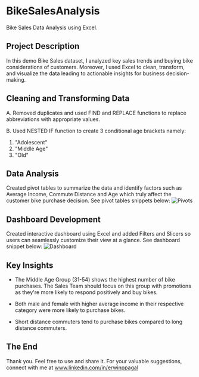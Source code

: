 # BikeSalesAnalysis
Bike Sales Data Analysis using Excel.

Project Description
---------------------------------
In this demo Bike Sales dataset, I analyzed key sales trends and buying bike considerations of customers. Moreover, I used Excel to clean, transform, and visualize the data leading to actionable insights for business decision-making.

Cleaning and Transforming Data
--------------------
A. Removed duplicates and used FIND and REPLACE functions to replace abbreviations with appropriate values.

B. Used NESTED IF function to create 3 conditional age brackets namely:
1. "Adolescent" 
2. "Middle Age"
3. "Old"


Data Analysis
--------------------

Created pivot tables to summarize the data and identify factors such as Average Income, Commute Distance and Age which truly affect the customer bike purchase decision. See pivot tables snippets below:
![Pivots](https://github.com/user-attachments/assets/3b630c1b-0eed-435b-97fa-3ca688e82c13)

Dashboard Development
--------------------

Created interactive dashboard using Excel and added Filters and Slicers so users can seamlessly customize their view at a glance. See dashboard snippet below:
![Dashboard](https://github.com/user-attachments/assets/602d5884-9e02-4dbb-af63-e229cf5cad50)

Key Insights
--------------------

- The Middle Age Group (31-54) shows the highest number of bike purchases. The Sales Team should focus on this group with promotions as they're more likely to respond positively and buy bikes.

- Both male and female with higher average income in their respective category were more likely to purchase bikes.

- Short distance commuters tend to purchase bikes compared to long distance commuters.

The End
--------------------

Thank you. Feel free to use and share it. For your valuable suggestions, connect with me at www.linkedin.com/in/erwinppagal


